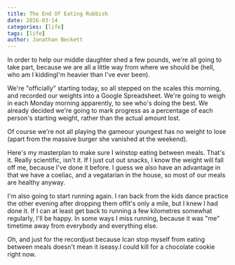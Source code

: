 ```yaml
---
title: The End Of Eating Rubbish
date: 2016-03-14
categories: [life]
tags: [life]
author: Jonathan Beckett
---
```


In order to help our middle daughter shed a few pounds, we're all going to take part, because we are all a little way from where we should be (hell, who am I kiddingI'm heavier than I've ever been).

We're "officially" starting today, so all stepped on the scales this morning, and recorded our weights into a Google Spreadsheet. We're going to weigh in each Monday morning apparently, to see who's doing the best. We already decided we're going to mark progress as a percentage of each person's starting weight, rather than the actual amount lost.

Of course we're not all playing the gameour youngest has no weight to lose (apart from the massive burger she vanished at the weekend).

Here's my masterplan to make sure I winstop eating between meals. That's it. Really scientific, isn't it. If I just cut out snacks, I know the weight will fall off me, because I've done it before. I guess we also have an advantage in that we have a coeliac, and a vegatarian in the house, so most of our meals are healthy anyway.

I'm also going to start running again. I ran back from the kids dance practice the other evening after dropping them offit's only a mile, but I knew I had done it. If I can at least get back to running a few kilometres somewhat regularly, I'll be happy. In some ways I miss running, because it was "me" timetime away from everybody and everything else.

Oh, and just for the recordjust because Ican stop myself from eating between meals doesn't mean it iseasy.I could kill for a chocolate cookie right now.